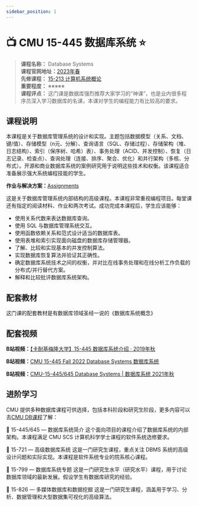 ```yaml
---
sidebar_position: 1
---
```


# 📺 CMU 15-445 数据库系统 ⭐️

>**课程名称：** Database Systems    
**课程官网地址：**[2023年春](https://15445.courses.cs.cmu.edu/spring2023/)    
**先修课程：** [15-213 计算机系统概论](https://hackway.org/docs/cs/sophomore/system/cs15213)       
**重要程度：** ※※※※※  
**课程评点：** 这门课是数据库强烈推荐大家学习的“神课”，也是业内很多程序员深入学习数据库的名课，本课对学生的编程能力有比较高的要求。  

## 课程说明
本课程是关于数据库管理系统的设计和实现。主题包括数据模型（关系、文档、键/值）、存储模型（n元、分解）、查询语言（SQL、存储过程）、存储架构（堆、日志结构）、索引（保序树、哈希）表）、事务处理（ACID、并发控制）、恢复（日志记录、检查点）、查询处理（连接、排序、聚合、优化）和并行架构（多核、分布式）。开源和商业数据库系统的案例研究用于说明这些技术和权衡。该课程适合准备展示强大系统编程技能的学生。

**作业与解决方案：**[Assignments](https://15445.courses.cs.cmu.edu/spring2023/assignments.html)

这是关于数据库管理系统内部结构的高级课程。本课程非常重视编程项目。每堂课还有指定的阅读材料、作业和两次考试。成功完成本课程后，学生应该能够：

- 使用关系代数来表达数据库查询。
- 使用 SQL 与数据库管理系统交互。
- 使用函数依赖关系和范式设计适当的数据库表。
- 使用表堆和索引实现面向磁盘的数据库存储管理器。
- 了解、比较和实现基本的并发控制算法。
- 实现数据库恢复算法并验证其正确性。
- 确定数据库系统技术之间的权衡，并对比在线事务处理和在线分析工作负载的分布式/并行替代方案。
- 解释和比较批评数据库系统架构。

## 配套教材
这门课的配套教材是有数据库领域圣经一说的《数据库系统概念》
<Book img="https://hackweek-1251009918.cos.ap-shanghai.myqcloud.com/hackway/cs/s33936669.jpg" url="https://item.jd.com/13318646.html" title="数据库系统概念"></Book>

## 配套视频

**B站视频：**[【卡耐基梅隆大学】15-445 数据库系统介绍 · 2019年秋](https://www.bilibili.com/video/BV1Cp4y1C7dv)

**B站视频：**[CMU 15-445 Fall 2022 Database Systems 数据库系统](https://www.bilibili.com/video/BV1xa41137S4)

**B站视频：**[CMU-15-445/645 Database Systems | 数据库系统 2021年秋](https://www.bilibili.com/video/BV1kG4y1e7Gy)



## 进阶学习
CMU 提供多种数据库课程可供选择，包括本科阶段和研究生阶段，更多内容可以去[CMU DB课程](https://db.cs.cmu.edu/courses/)了解：

🍇 15-445/645 — 数据库系统简介
这个面向项目的课程介绍了数据库系统的内部架构。本课程满足 CMU SCS 计算机科学学士课程的软件系统选修要求。

🌽 15-721 — 高级数据库系统
这是一门研究生课程，重点关注 DBMS 系统的高级设计问题和实际实现。本课程是软件系统专业的院系核心课程。

🍊 15-799 — 数据库系统专题
这是一门研究生水平（研究水平）课程，用于讨论数据库领域的最新发展。假设学生有数据库研究的经验。

🍌 15-826 — 多媒体数据库和数据挖掘
这是一门研究生课程，涵盖用于学习、分析、数据管理和大型数据集可视化的高级算法。

